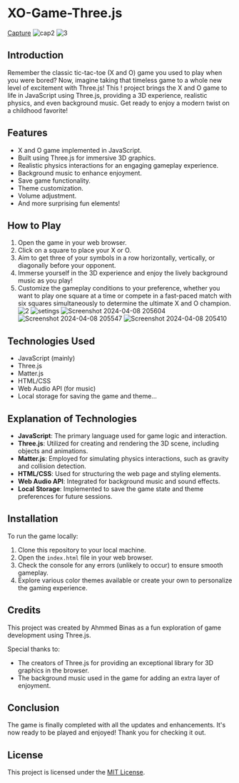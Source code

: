 # XO-Game-Three.js

[Capture](https://github.com/ahmmed-binas/3D-X-and-O-game/assets/110778968/1c836318-68a2-44f2-94c9-2673c2bc8572)
![cap2](https://github.com/ahmmed-binas/3D-X-and-O-game/assets/110778968/79b6f194-517f-43ae-96b6-8900d78cedda)
![3](https://github.com/ahmmed-binas/3D-X-and-O-game/assets/110778968/1293653d-a88e-40f2-b028-fd15aea974e3)


## Introduction
Remember the classic tic-tac-toe (X and O) game you used to play when you were bored? Now, imagine taking that timeless game to a whole new level of excitement with Three.js! This !
project brings the X and O game to life in JavaScript using Three.js, providing a 3D experience, realistic physics, and even background music. Get ready to enjoy a modern twist on a childhood favorite!

## Features
- X and O game implemented in JavaScript.
- Built using Three.js for immersive 3D graphics.
- Realistic physics interactions for an engaging gameplay experience.
- Background music to enhance enjoyment.
- Save game functionality.
- Theme customization.
- Volume adjustment.
- And more surprising fun elements!

## How to Play
1. Open the game in your web browser.
2. Click on a square to place your X or O.
3. Aim to get three of your symbols in a row horizontally, vertically, or diagonally before your opponent.
4. Immerse yourself in the 3D experience and enjoy the lively background music as you play!
5. Customize the gameplay conditions to your preference, whether you want to play one square at a time or compete in a fast-paced match with six squares simultaneously to determine the ultimate X and O champion.
![2](https://github.com/ahmmed-binas/3D-X-and-O-game/assets/110778968/bc973bec-f238-4c38-a09c-64191ad9284a)
![setings](https://github.com/ahmmed-binas/3D-X-and-O-game/assets/110778968/89891a58-0b0c-4006-b56f-5d3ffb00625d)
![Screenshot 2024-04-08 205604](https://github.com/ahmmed-binas/3D-X-and-O-game/assets/110778968/d16dea31-0e00-4d83-bb55-fcc7d84fd7f7)
![Screenshot 2024-04-08 205547](https://github.com/ahmmed-binas/3D-X-and-O-game/assets/110778968/9d0538cd-e47d-416d-a74e-9f4c9404153b)
![Screenshot 2024-04-08 205410](https://github.com/ahmmed-binas/3D-X-and-O-game/assets/110778968/bedbc559-fd84-4944-865b-5ad9c3822949)
## Technologies Used
- JavaScript (mainly)
- Three.js
- Matter.js
- HTML/CSS
- Web Audio API (for music)
- Local storage for saving the game and theme...

## Explanation of Technologies
- **JavaScript**: The primary language used for game logic and interaction.
- **Three.js**: Utilized for creating and rendering the 3D scene, including objects and animations.
- **Matter.js**: Employed for simulating physics interactions, such as gravity and collision detection.
- **HTML/CSS**: Used for structuring the web page and styling elements.
- **Web Audio API**: Integrated for background music and sound effects.
- **Local Storage**: Implemented to save the game state and theme preferences for future sessions.

## Installation
To run the game locally:
1. Clone this repository to your local machine.
2. Open the `index.html` file in your web browser.
3. Check the console for any errors (unlikely to occur) to ensure smooth gameplay.
4. Explore various color themes available or create your own to personalize the gaming experience.

## Credits
This project was created by Ahmmed Binas as a fun exploration of game development using Three.js.

Special thanks to:
- The creators of Three.js for providing an exceptional library for 3D graphics in the browser.
- The background music used in the game for adding an extra layer of enjoyment.

## Conclusion
The game is finally completed with all the updates and enhancements. It's now ready to be played and enjoyed! Thank you for checking it out.

## License
This project is licensed under the [MIT License](LICENSE).
